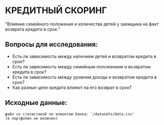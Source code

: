 # КРЕДИТНЫЙ СКОРИНГ
"Влияние семейного положения и количества детей у заемщика на факт возврата кредита в срок."

## Вопросы для исследования:
- Есть ли зависимость между наличием детей и возвратом кредита в срок?
- Есть ли зависимость между семейным положением и возвратом кредита в срок?
- Есть ли зависимость между уровнем дохода и возвратом кредита в срок?
- Как разные цели кредита влияют на его возврат в срок?
  
## Исходные данные:
    файл со статистикой по клиентам банка: '/datasets/data.csv' 
    (в портфолио не включен)

